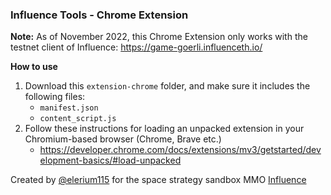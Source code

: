 ### Influence Tools - Chrome Extension

**Note:** As of November 2022, this Chrome Extension only works with the testnet client of Influence:
https://game-goerli.influenceth.io/

**How to use**
1. Download this `extension-chrome` folder, and make sure it includes the following files:
    - `manifest.json`
    - `content_script.js`
2. Follow these instructions for loading an unpacked extension in your Chromium-based browser (Chrome, Brave etc.)
    - https://developer.chrome.com/docs/extensions/mv3/getstarted/development-basics/#load-unpacked

Created by [@elerium115](https://twitter.com/elerium115) for the space strategy sandbox MMO [Influence](https://www.influenceth.io/)
